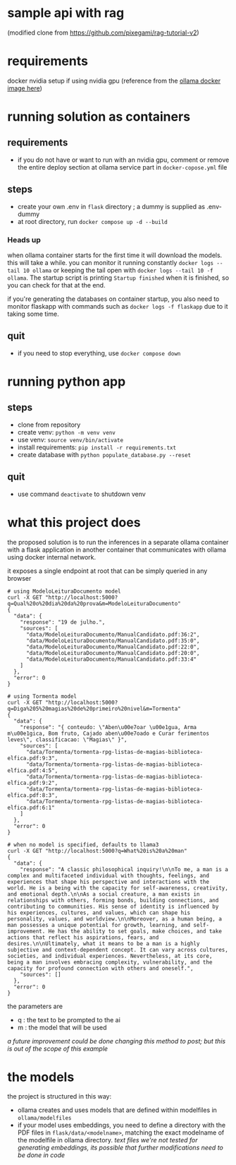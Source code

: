 # sample api with rag

(modified clone from https://github.com/pixegami/rag-tutorial-v2)

# requirements

docker
nvidia setup if using nvidia gpu (reference from the [ollama docker image here](https://hub.docker.com/r/ollama/ollama))

# running solution as containers

## requirements

- if you do not have or want to run with an nvidia gpu, comment or remove the entire deploy section at ollama service part in ```docker-copose.yml``` file

## steps  
- create your own .env in ```flask``` directory ; a dummy is supplied as .env-dummy
- at root directory, run ```docker compose up -d --build```

### Heads up

when ollama container starts for the first time it will download the models. this will take a while. you can monitor it running constantly ```docker logs --tail 10 ollama``` or keeping the tail open with ```docker logs --tail 10 -f ollama```. The startup script is printing ```Startup finished``` when it is finished, so you can check for that at the end.

if you're generating the databases on container startup, you also need to monitor flaskapp with commands such as ```docker logs -f flaskapp``` due to it taking some time.

## quit

- if you need to stop everything, use ```docker compose down```

# running python app

## steps 

- clone from repository
- create venv: ```python -m venv venv```
- use venv: ```source venv/bin/activate```
- install requirements: ```pip install -r requirements.txt```
- create database with ```python populate_database.py --reset```

## quit

- use command ```deactivate``` to shutdown venv


# what this project does

the proposed solution is to run the inferences in a separate ollama container with a flask application in another container that communicates with ollama using docker internal network.

it exposes a single endpoint at root that can be simply queried in any browser

```
# using ModeloLeituraDocumento model
curl -X GET "http://localhost:5000?q=Qual%20o%20dia%20da%20prova&m=ModeloLeituraDocumento"
{
  "data": {
    "response": "19 de julho.",
    "sources": [
      "data/ModeloLeituraDocumento/ManualCandidato.pdf:36:2",
      "data/ModeloLeituraDocumento/ManualCandidato.pdf:35:0",
      "data/ModeloLeituraDocumento/ManualCandidato.pdf:22:0",
      "data/ModeloLeituraDocumento/ManualCandidato.pdf:20:0",
      "data/ModeloLeituraDocumento/ManualCandidato.pdf:33:4"
    ]
  },
  "error": 0
}

# using Tormenta model
curl -X GET "http://localhost:5000?q=Diga%205%20magias%20de%20primeiro%20nivel&m=Tormenta"
{
  "data": {
    "response": "{ conteudo: \"Aben\u00e7oar \u00e1gua, Arma m\u00e1gica, Bom fruto, Cajado aben\u00e7oado e Curar ferimentos leves\", classificacao: \"Magias\" }",
    "sources": [
      "data/Tormenta/tormenta-rpg-listas-de-magias-biblioteca-elfica.pdf:9:3",
      "data/Tormenta/tormenta-rpg-listas-de-magias-biblioteca-elfica.pdf:4:5",
      "data/Tormenta/tormenta-rpg-listas-de-magias-biblioteca-elfica.pdf:9:2",
      "data/Tormenta/tormenta-rpg-listas-de-magias-biblioteca-elfica.pdf:8:3",
      "data/Tormenta/tormenta-rpg-listas-de-magias-biblioteca-elfica.pdf:6:1"
    ]
  },
  "error": 0
}

# when no model is specified, defaults to llama3
curl -X GET "http://localhost:5000?q=What%20is%20a%20man"
{
  "data": {
    "response": "A classic philosophical inquiry!\n\nTo me, a man is a complex and multifaceted individual with thoughts, feelings, and experiences that shape his perspective and interactions with the world. He is a being with the capacity for self-awareness, creativity, and emotional depth.\n\nAs a social creature, a man exists in relationships with others, forming bonds, building connections, and contributing to communities. His sense of identity is influenced by his experiences, cultures, and values, which can shape his personality, values, and worldview.\n\nMoreover, as a human being, a man possesses a unique potential for growth, learning, and self-improvement. He has the ability to set goals, make choices, and take actions that reflect his aspirations, fears, and desires.\n\nUltimately, what it means to be a man is a highly subjective and context-dependent concept. It can vary across cultures, societies, and individual experiences. Nevertheless, at its core, being a man involves embracing complexity, vulnerability, and the capacity for profound connection with others and oneself.",
    "sources": []
  },
  "error": 0
}
```

the parameters are

- q : the text to be prompted to the ai
- m : the model that will be used

*a future improvement could be done changing this method to post; but this is out of the scope of this example*

# the models

the project is structured in this way:

- ollama creates and uses models that are defined within modelfiles in ```ollama/modelfiles```
- if your model uses embeddings, you need to define a directory with the PDF files in ```flask/data/<modelname>```, matching the exact modelname of the modelfile in ollama directory. *text files we're not tested for generating embeddings, its possible that further modifications need to be done in code*